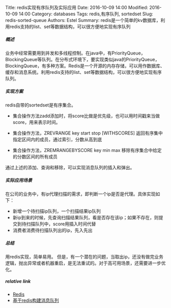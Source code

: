 Title: redis实现有序队列及实际应用
Date: 2016-10-09 14:00
Modified: 2016-10-09 14:00
Category: databases
Tags: redis,有序队列, sortedset
Slug: redis-sorted-queue 
Authors: Estel
Summary: redis是一个简单的kv数据库，利用redis支持的list、set等数据结构，可以很方便地实现有序队列

##### 概述
业务中经常需要用到并发和多线程控制。在java中，有PriorityQueue，BlockingQueue等队列。在分布式环境下，要实现类似java的PriorityQueue，BlockingQueue，有多种方案。Redis是一个开源的内存存储，可以用作数据库、缓存和消息系统。利用redis支持的list、set等数据结构，可以很方便地实现有序队列。

##### 实现方案
redis自带的sortedset是有序集合。

- 集合操作方法zadd添加时，将score比做是优先级，也可以用时间戳来当做score，用来表示时间。

- 集合操作方法，ZREVRANGE key start stop [WITHSCORES] 
返回有序集中指定区间内的成员，通过索引，分数从高到底

- 集合操作方法，ZREMRANGEBYSCORE key min max 
移除有序集合中给定的分数区间的所有成员

通过上述的添加、查询和移除，可以实现消息队列的插入和弹出。

##### 实际应用场景
在公司的业务中，有ip代理扫描的需求，即判断一个ip是否是代理。具体实现如下：

- 新增一个待扫描ip队列，一个扫描结果ip队列
- 新ip到来的时候，先查询扫描结果队列，看是否存在该ip；如果不存在，则提交到待扫描队列中，score用插入时间代替
- 消费者消费待扫描队列出的ip，先入先出

##### 总结
用redis实现，简单易用。
但是，有一个潜在的问题，当取出ip，还没有做完业务逻辑，抛出异常或者机器重启，是无法重试的。对于高可用场景，还需要进一步优化。

##### relative link
- [Redis](http://redis.io/)
- [基于redis构建消息队列](http://lanjingling.github.io/2016/01/29/messagequeue-redis/)
